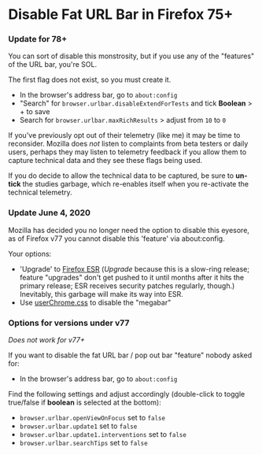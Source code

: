 # Disable Fat URL Bar in Firefox 75+

### Update for 78+

You can sort of disable this monstrosity, but if you use any of the "features" of the URL bar, you're SOL.

The first flag does not exist, so you must create it.

- In the browser's address bar, go to `about:config`
- "Search" for `browser.urlbar.disableExtendForTests` and tick **Boolean** > + to save
- Search for `browser.urlbar.maxRichResults` > adjust from `10` to `0`

If you've previously opt out of their telemetry (like me) it may be time to reconsider. Mozilla does _not_ listen to complaints from beta testers or daily users, perhaps they may listen to telemetry feedback if you allow them to capture technical data and they see these flags being used.

If you do decide to allow the technical data to be captured, be sure to **un-tick** the studies garbage, which re-enables itself when you re-activate the technical telemetry.

### Update June 4, 2020

Mozilla has decided you no longer need the option to disable this eyesore, as of Firefox v77 you cannot disable this 'feature' via about:config.

Your options:

- 'Upgrade' to [Firefox ESR](https://www.mozilla.org/en-US/firefox/enterprise/) (_Upgrade_ because this is a slow-ring release; feature "upgrades" don't get pushed to it until months after it hits the primary release; ESR receives security patches regularly, though.) Inevitably, this garbage will make its way into ESR.
- Use [userChrome.css](https://invidio.us/watch?v=omogB3odJAg) to disable the "megabar"

### Options for versions under v77

_Does not work for v77+_

If you want to disable the fat URL bar / pop out bar "feature" nobody asked for:

- In the browser's address bar, go to `about:config`

Find the following settings and adjust accordingly (double-click to toggle true/false if **boolean** is selected at the bottom):

- `browser.urlbar.openViewOnFocus` set to `false`
- `browser.urlbar.update1` set to `false`
- `browser.urlbar.update1.interventions` set to `false`
- `browser.urlbar.searchTips` set to `false`
